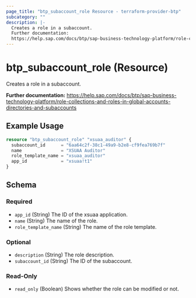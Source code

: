 ```yaml
---
page_title: "btp_subaccount_role Resource - terraform-provider-btp"
subcategory: ""
description: |-
  Creates a role in a subaccount.
  Further documentation:
  https://help.sap.com/docs/btp/sap-business-technology-platform/role-collections-and-roles-in-global-accounts-directories-and-subaccounts
---
```


# btp_subaccount_role (Resource)

Creates a role in a subaccount.

__Further documentation:__
<https://help.sap.com/docs/btp/sap-business-technology-platform/role-collections-and-roles-in-global-accounts-directories-and-subaccounts>

## Example Usage

```terraform
resource "btp_subaccount_role" "xsuaa_auditor" {
  subaccount_id      = "6aa64c2f-38c1-49a9-b2e8-cf9fea769b7f"
  name               = "XSUAA Auditor"
  role_template_name = "xsuaa_auditor"
  app_id             = "xsuaa!t1"
}
```

<!-- schema generated by tfplugindocs -->
## Schema

### Required

- `app_id` (String) The ID of the xsuaa application.
- `name` (String) The name of the role.
- `role_template_name` (String) The name of the role template.

### Optional

- `description` (String) The role description.
- `subaccount_id` (String) The ID of the subaccount.

### Read-Only

- `read_only` (Boolean) Shows whether the role can be modified or not.


